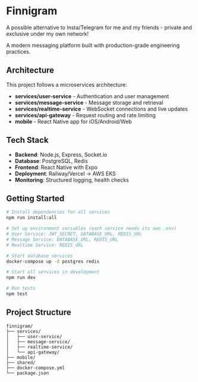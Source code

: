 # Finnigram

A possible alternative to Insta/Telegram for me and my friends - private and exclusive under my own network!

A modern messaging platform built with production-grade engineering practices.

## Architecture

This project follows a microservices architecture:

- **services/user-service** - Authentication and user management
- **services/message-service** - Message storage and retrieval
- **services/realtime-service** - WebSocket connections and live updates
- **services/api-gateway** - Request routing and rate limiting
- **mobile** - React Native app for iOS/Android/Web

## Tech Stack

- **Backend**: Node.js, Express, Socket.io
- **Database**: PostgreSQL, Redis
- **Frontend**: React Native with Expo
- **Deployment**: Railway/Vercel → AWS EKS
- **Monitoring**: Structured logging, health checks

## Getting Started

```bash
# Install dependencies for all services
npm run install:all

# Set up environment variables (each service needs its own .env)
# User Service: JWT_SECRET, DATABASE_URL, REDIS_URL
# Message Service: DATABASE_URL, REDIS_URL
# Realtime Service: REDIS_URL

# Start database services
docker-compose up -d postgres redis

# Start all services in development
npm run dev

# Run tests
npm test
```

## Project Structure

```
finnigram/
├── services/
│   ├── user-service/
│   ├── message-service/
│   ├── realtime-service/
│   └── api-gateway/
├── mobile/
├── shared/
├── docker-compose.yml
└── package.json
```
